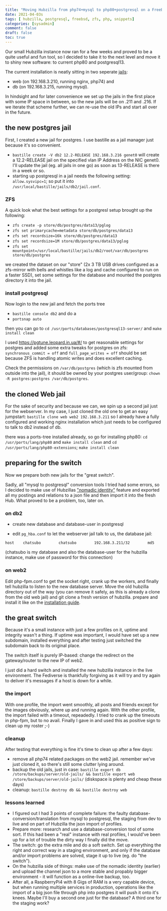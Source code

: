 ```yaml
---
title: "Moving Hubzilla from php74+mysql to php80+postgresql on a FreeBSD ZFS"
date: 2021-04-03s
tags: [ hubzilla, postgresql, freebsd, zfs, php, snippets]
categories: [sysadmin]
comment: false
draft: false
toc: true
---
```


Our small Hubzilla instance now ran for a few weeks and proved to be a quite useful and fun tool, so I decided to take it to the next level and move it to shiny new software: to current php80 and postgresql13.

The current installation is neatly sitting in two seperate [jails](https://docs.freebsd.org/en/books/handbook/jails/): 
* web (on 192.168.3.210, running nginx, php74) and 
* db (on 192.168.3.215, running mysql).

In hindsight and for later convenience we set up the jails in the first place with some IP space in between, so the new jails will be on .211 and .216. If we iterate that scheme further, we can re-use the old IPs and start all over in the future.


## the new postgres jail
First, I created a new jail for postgres. I use bastille as a jail manager just because it's so convenient. 

* ```bastille create -V db2 12.2-RELEASE 192.168.3.216 genet0```
will create a 12.2-RELEASE jail on the specified vlan IP Address on the NIC genet0. I'll update the jail (eg. all jails in one go) as soon as 13-RELEASE is there in a week or so.
* starting up postgresql in a jail needs the following setting: ```allow.sysvipc=1```; so put it into ```/usr/local/bastille/jails/db2/jail.conf```.

### ZFS
A quick look what the best settings for a postgresl setup brought up the following:

* ```zfs create -p store/db/postgres/data13/pglog```
* ```zfs set primarycache=metadata store/db/postgres/data13```
* ```zfs set recordsize=16k store/db/postgres/data13```
* ```zfs set recordsize=1M store/db/postgres/data13/pglog```
* ```zfs set mountpoint=/usr/local/bastille/jails/db2/root/var/db/postgres store/db/postgres```

we created the dataset on our "store" (2x 3 TB USB drives configured as a zfs-mirror with bells and whistles like a log and cache configured to run on a faster SSD), set some settings for the database and mounted the postgres directory it into the jail.

### install postgresql
Now login to the new jail and fetch the ports tree 
* ```bastille console db2``` and do a 
* ```portsnap auto```

then you can go to ```cd /usr/ports/databases/postgresql13-server/``` and ```make install clean```

I used https://pgtune.leopard.in.ua/#/ to get reasonable settings for postgres and added some extra tweaks for postgres on zfs:
```synchronous_commit = off``` and
```full_page_writes = off```
should be set because ZFS is handling atomic writes and does excellent caching.

Check the permissions on ```/var/db/postgres``` (which is zfs mounted from outside into the jail), it should be owned by your postgres user/group: ```chown -R postgres:postgres /var/db/postgres```.

## the cloned Web jail
For the sake of security and because we can, we spin up a second jail just for the webserver. In my case, I just cloned the old one to get an easy jumpstart: ```bastille clone web web2 192.168.3.211``` so I already have a fully configured and working nginx installation which just needs to be configured to talk to db2 instead of db.

there was a ports-tree installed already, so go for installing php80: 
```cd /usr/ports/lang/php80``` and ```make install clean``` and
```cd /usr/ports/lang/php80-extensions```;  ```make install clean```

## preparing for the switch
Now we prepare both new jails for the "great switch".

Sadly, all "mysql to postgresql" conversion tools I tried had some errors, so I decided to make use of Hubzillas ["nomadic identity"](https://medium.com/@tamanning/nomadic-identity-brought-to-you-by-hubzilla-67eadce13c3b) feature and exported all my postings and relations to a json file and then import it into the fresh Hub. What proved to be a problem, too, later on.

### on db2
* create new database and database-user in postgresql

* edit ```pg_hba.conf``` to let the webserver jail talk to us, the database jail:

```host    chatsubo        chatsubo        192.168.3.211/32        md5```

(chatsubo is my database and also the database-user for the hubzilla instance, make use of password for this connection)

### on web2
Edit php-fpm.conf to get the socket right, crank up the workers, and finally tell hubzilla to listen to the new database server. Move the old hubzilla directory out of the way (you can remove it safely, as this is already a clone from the old web jail) and git clone a fresh version of hubzilla. prepare and install it like on the [installation guide](https://framagit.org/hubzilla/core/blob/master/install/INSTALL.txt).

## the great switch
Because it's a small instance with just a few profiles on it, uptime and integrity wasn't a thing. If uptime was important, I would have set up a new subdomain, installed everything and after testing just switched the subdomain back to its original place.

The switch itself is purely IP-based: change the redirect on the gateway/router to the new IP of web2.

I just did a hard switch and installed the new hubzilla instance in the live environment. The Fediverse is thankfully forgiving as it will try and try again to deliver it's messages if a host is down for a while.

### the import
With one profile, the import went smoothly, all posts and friends except for the images obviously, where up and running again.
With the other profile, the import failed with a timeout, repeadedly. I tried to crank up the timeouts in php-fpm, but to no avail. Finally I gave in and used this as positive sign to clean up my roster ;-)

### cleanup
After testing that everything is fine it's time to clean up after a few days:

* remove all php74 related packages on the web2 jail. remember we've just cloned it, so there's still some clutter lying around.
* backup the old jails, just in case: ```bastille export db /store/backups/server/old-jails/ && bastille export web /store/backups/server/old-jails/``` (diskspace is plenty and cheap these days)
* cleanup: ```bastille destroy db && bastille destroy web```

### lessons learned
* I figured out I had 3 points of complete failure: the faulty database-conversion/translation from mysql to postgresql, the staging from dev to live and on part of Hubzilla the json import of profiles.
* Prepare more: research and use a database-conversion tool of some sort. If this had been a "real" instance with real profiles, I would've been up for a lot of trouble the dirty way I finally did the move.
* The switch: go the extra mile and do a soft switch. Set up everything the right and correct way in a staging environment, and only if the database and/or import problems are solved, stage it up to live (eg. do "the switch").
* On the hubzilla side of things: make use of the nomadic identity (earlier) and upload the channel json to a more stable and propably bigger environment - it will function as a online-live backup, too.
* After all, a RaspberryPi4 with 8 Gigs of RAM is a very capable device, but when running multiple services in production, operations like the import of a big json file through php into postgres it will push it onto it's knees. Maybe I'll buy a second one just for the database? A third one for the staging work?
